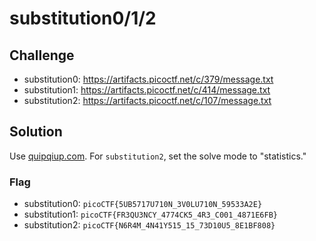 # substitution0/1/2

## Challenge

* substitution0: <https://artifacts.picoctf.net/c/379/message.txt>
* substitution1: <https://artifacts.picoctf.net/c/414/message.txt>
* substitution2: <https://artifacts.picoctf.net/c/107/message.txt>

## Solution

Use [quipqiup.com](https://quipqiup.com/). For `substitution2`, set the solve mode to "statistics."

### Flag

* substitution0: `picoCTF{5UB5717U710N_3V0LU710N_59533A2E}`
* substitution1: `picoCTF{FR3QU3NCY_4774CK5_4R3_C001_4871E6FB}`
* substitution2: `picoCTF{N6R4M_4N41Y515_15_73D10U5_8E1BF808}`
